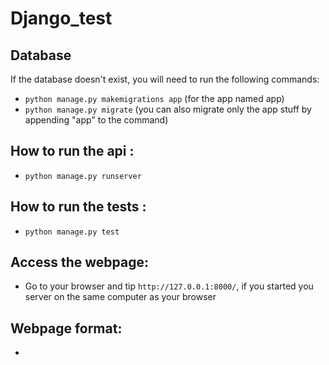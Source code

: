 # Django_test

## Database
If the database doesn't exist, you will need to run the following commands:
 * `python manage.py makemigrations app` (for the app named app)
 * `python manage.py migrate` (you can also migrate only the app stuff by appending "app" to the command)


## How to run the api :
 * `python manage.py runserver`

## How to run the tests :
 * `python manage.py test`

## Access the webpage:
 * Go to your browser and tip `http://127.0.0.1:8000/`, if you started you server on the same computer as your browser

## Webpage format:
 * 